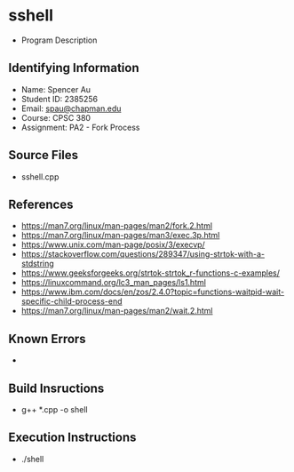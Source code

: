 # sshell

+ Program Description

## Identifying Information

* Name: Spencer Au
* Student ID: 2385256
* Email: spau@chapman.edu
* Course: CPSC 380
* Assignment: PA2 - Fork Process

## Source Files

* sshell.cpp

## References

* https://man7.org/linux/man-pages/man2/fork.2.html
* https://man7.org/linux/man-pages/man3/exec.3p.html
* https://www.unix.com/man-page/posix/3/execvp/
* https://stackoverflow.com/questions/289347/using-strtok-with-a-stdstring
* https://www.geeksforgeeks.org/strtok-strtok_r-functions-c-examples/
* https://linuxcommand.org/lc3_man_pages/ls1.html
* https://www.ibm.com/docs/en/zos/2.4.0?topic=functions-waitpid-wait-specific-child-process-end
* https://man7.org/linux/man-pages/man2/wait.2.html

## Known Errors

*

## Build Insructions

* g++ *.cpp -o shell

## Execution Instructions

* ./shell
